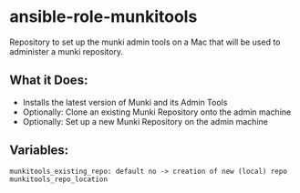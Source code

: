 # ansible-role-munkitools

Repository to set up the munki admin tools on a Mac that will be used to administer a munki repository.

## What it Does:
- Installs the latest version of Munki and its Admin Tools
- Optionally: Clone an existing Munki Repository onto the admin machine
- Optionally: Set up a new Munki Repository on the admin machine

## Variables:
`
munkitools_existing_repo: default no -> creation of new (local) repo
munkitools_repo_location
`
